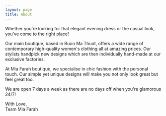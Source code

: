 ```yaml
---
layout: page
title: About
---
```


<p>
    Whether you're looking for that elegant evening dress or the casual look, you’ve come to the right
    place!
</p>

<p>
    Our main boutique, based in Buon Ma Thuot, offers a wide range of contemporary high-quality women's
    clothing all
    at
    amazing prices. Our stylists handpick new designs which are then individually hand-made at our exclusive
    factories.
</p>

<p>
    At Mia Farah boutique, we specialise in chic fashion with the personal touch.
    Our simple yet unique designs will make you not only look great but feel great too.
</p>

<p>
    We are open 7 days a week as there are no days off when you're glamorous 24/7!
</p>

<p>
    With Love, <br>
    Team Mia Farah
</p>
